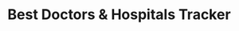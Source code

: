 #                                                                 Best Doctors & Hospitals Tracker 
